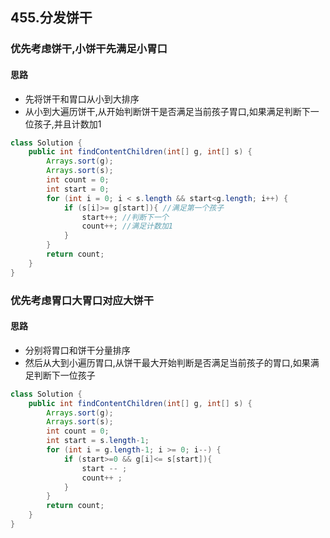 ## 455.分发饼干
### 优先考虑饼干,小饼干先满足小胃口
#### 思路
- 先将饼干和胃口从小到大排序
- 从小到大遍历饼干,从开始判断饼干是否满足当前孩子胃口,如果满足判断下一位孩子,并且计数加1

```java
class Solution {
    public int findContentChildren(int[] g, int[] s) {
        Arrays.sort(g);
        Arrays.sort(s);
        int count = 0;
        int start = 0;
        for (int i = 0; i < s.length && start<g.length; i++) {
            if (s[i]>= g[start]){ //满足第一个孩子
                start++; //判断下一个
                count++; //满足计数加1
            }
        }
        return count;
    }
}
```
### 优先考虑胃口大胃口对应大饼干
#### 思路
- 分别将胃口和饼干分量排序
- 然后从大到小遍历胃口,从饼干最大开始判断是否满足当前孩子的胃口,如果满足判断下一位孩子

```java
class Solution {
    public int findContentChildren(int[] g, int[] s) {
        Arrays.sort(g);
        Arrays.sort(s);
        int count = 0;
        int start = s.length-1;
        for (int i = g.length-1; i >= 0; i--) {
            if (start>=0 && g[i]<= s[start]){
                start -- ;
                count++ ;
            }
        }
        return count;
    }
}
```
